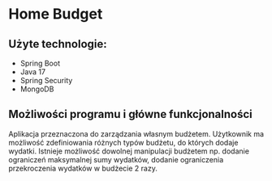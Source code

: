 # Home Budget

## Użyte technologie:

* Spring Boot
* Java 17
* Spring Security
* MongoDB

## Możliwości programu i główne funkcjonalności
Aplikacja przeznaczona do zarządzania własnym budżetem. Użytkownik ma możliwość zdefiniowania różnych typów budżetu, do których dodaje wydatki. Istnieje możliwość dowolnej manipulacji budżetem np. dodanie ograniczeń maksymalnej sumy wydatków, dodanie ograniczenia przekroczenia wydatków w budżecie 2 razy.
